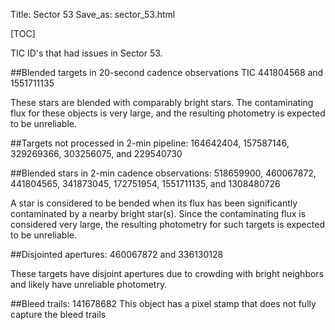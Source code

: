 Title: Sector 53
Save_as: sector_53.html

[TOC]

TIC ID's that had issues in Sector 53.

##Blended targets in 20-second cadence observations
TIC 441804568 and 1551711135

These stars are blended with comparably bright stars. The contaminating flux for these objects is very large, and the resulting photometry is expected to be unreliable.

##Targets not processed in 2-min pipeline:
164642404, 157587146, 329269366, 303256075, and 229540730

##Blended stars in 2-min cadence observations:
518659900, 460067872, 441804565, 341873045, 172751954, 1551711135,
and 1308480726

A star is considered to be bended when its flux has been significantly contaminated by a nearby bright star(s). Since the contaminating flux is considered very large, the resulting photometry for such targets is expected to be unreliable.

##Disjointed apertures:
460067872 and 336130128

These targets have disjoint apertures due to crowding with
bright neighbors and likely have unreliable photometry.

##Bleed trails:
141678682
This object has a pixel stamp that does not fully capture the bleed trails
